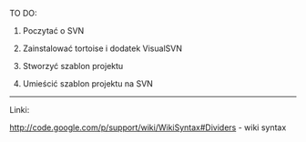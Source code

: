 TO DO:

1) Poczytać o SVN

2) Zainstalować tortoise i dodatek VisualSVN

3) Stworzyć szablon projektu

4) Umieścić szablon projektu na SVN


---

Linki:

http://code.google.com/p/support/wiki/WikiSyntax#Dividers - wiki syntax
